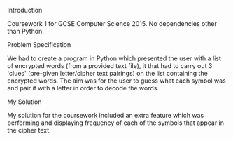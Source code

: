 Introduction

Coursework 1 for GCSE Computer Science 2015. No dependencies other than Python.


Problem Specification

We had to create a program in Python which presented the user with a list of encrypted words (from a provided text file), it that had to carry out 3 'clues' (pre-given letter/cipher text pairings) on the list containing the encrypted words. The aim was for the user to guess what each symbol was and pair it with a letter in order to decode the words.


My Solution

My solution for the coursework included an extra feature which was performing and displaying frequency of each of the symbols that appear in the cipher text.